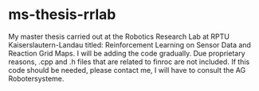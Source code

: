 # ms-thesis-rrlab
My master thesis carried out at the Robotics Research Lab at RPTU Kaiserslautern-Landau titled: Reinforcement Learning on Sensor Data and Reaction Grid Maps.
I will be adding the code gradually. Due proprietary reasons, .cpp and .h files that are related to finroc are not included. If this code should be needed, please contact me, I will have to consult the AG Robotersysteme. 
